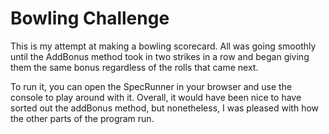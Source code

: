 # Bowling Challenge

This is my attempt at making a bowling scorecard. All was going smoothly until the AddBonus method took in two strikes in a row and began giving them the same bonus regardless of the rolls that came next. 

To run it, you can open the SpecRunner in your browser and use the console to play around with it. Overall, it would have been nice to have sorted out the addBonus method, but nonetheless, I was pleased with how the other parts of the program run. 